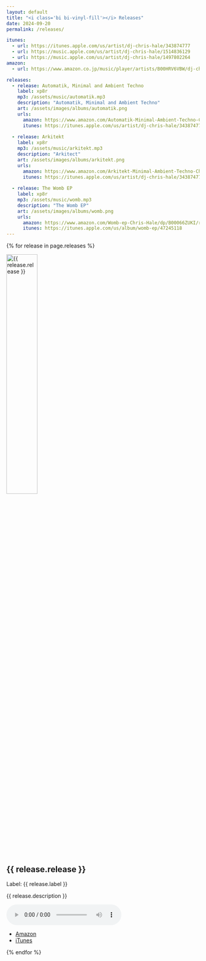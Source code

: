 ```yaml
---
layout: default
title: "<i class='bi bi-vinyl-fill'></i> Releases"
date: 2024-09-20
permalink: /releases/

itunes:
  - url: https://itunes.apple.com/us/artist/dj-chris-hale/343874777
  - url: https://music.apple.com/us/artist/dj-chris-hale/1514836129
  - url: https://music.apple.com/us/artist/dj-chris-hale/1497802264
amazon:
  - url: https://www.amazon.co.jp/music/player/artists/B00HRV6VBW/dj-chris-hale

releases:
  - release: Automatik, Minimal and Ambient Techno
    label: xp8r
    mp3: /assets/music/automatik.mp3
    description: "Automatik, Minimal and Ambient Techno"
    art: /assets/images/albums/automatik.png
    urls:
      amazon: https://www.amazon.com/Automatik-Minimal-Ambient-Techno-Chris/dp/B00H316HJW/ref=tmm_acd_swatch_0?_encoding=UTF8&qid=1537408400&sr=1-2-catcorr
      itunes: https://itunes.apple.com/us/artist/dj-chris-hale/343874777
  
  - release: Arkitekt
    label: xp8r
    mp3: /assets/music/arkitekt.mp3
    description: "Arkitect"
    art: /assets/images/albums/arkitekt.png
    urls:
      amazon: https://www.amazon.com/Arkitekt-Minimal-Ambient-Techno-Chris/dp/B01KAPOQJA?keywords=DJ+Chris+Hale&qid=1537408339&s=Music&sr=1-1-catcorr&ref=sr_1_1
      itunes: https://itunes.apple.com/us/artist/dj-chris-hale/343874777
  
  - release: The Womb EP
    label: xp8r
    mp3: /assets/music/womb.mp3
    description: "The Womb EP"
    art: /assets/images/albums/womb.png
    urls:
      amazon: https://www.amazon.com/Womb-ep-Chris-Hale/dp/B00066ZUKI/ref=sr_1_1?s=music&ie=UTF8&qid=1526542014&sr=1-1&keywords=chris+hale+womb+ep
      itunes: https://itunes.apple.com/us/album/womb-ep/47245118
---
```

{% for release in page.releases %}
  <article class="my-5">    
    <div class="text-center">
      <img class="img-fluid" style="width: 40%;" src="{{ release.art }}" alt="{{ release.release }}" />
      <h2>{{ release.release }}</h2>
    </div>
    <p>Label: {{ release.label }}</p>
    <p>{{ release.description }}</p>
    <p>
      <audio controls>
        <source src="{{ release.mp3 }}" type="audio/mpeg">
        Your browser does not support the audio element.
      </audio>
    </p>
    <ul>
        <li><a href="{{ release.urls.amazon }}">Amazon</a></li>
        <li><a href="{{ release.urls.itunes }}">iTunes</a></li>      
    </ul>
  </article>
{% endfor %}


